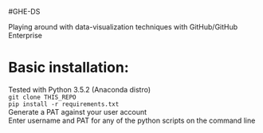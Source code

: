 #GHE-DS

Playing around with data-visualization techniques with GitHub/GitHub Enterprise

# Basic installation:

Tested with Python 3.5.2 (Anaconda distro)  
`git clone THIS_REPO`  
`pip install -r requirements.txt`  
Generate a PAT against your user account  
Enter username and PAT for any of the python scripts on the command line  



